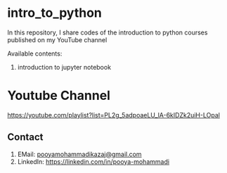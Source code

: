 # intro_to_python

In this repository, I share codes of the introduction to python courses published on my YouTube channel

Available contents:
1. introduction to jupyter notebook

# Youtube Channel
https://youtube.com/playlist?list=PL2g_5adpoaeLU_lA-6kIDZk2uiH-LOpal

## Contact

1. EMail: pooyamohammadikazaj@gmail.com
2. LinkedIn: https://linkedin.com/in/pooya-mohammadi